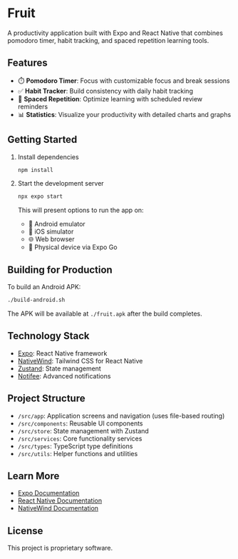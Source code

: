 # Fruit

A productivity application built with Expo and React Native that combines pomodoro timer, habit tracking, and spaced repetition learning tools.

## Features

- ⏱️ **Pomodoro Timer**: Focus with customizable focus and break sessions
- ✅ **Habit Tracker**: Build consistency with daily habit tracking
- 🔄 **Spaced Repetition**: Optimize learning with scheduled review reminders
- 📊 **Statistics**: Visualize your productivity with detailed charts and graphs

## Getting Started

1. Install dependencies

   ```bash
   npm install
   ```

2. Start the development server

   ```bash
   npx expo start
   ```

   This will present options to run the app on:
   - 📱 Android emulator
   - 📱 iOS simulator
   - 🌐 Web browser
   - 📲 Physical device via Expo Go

## Building for Production

To build an Android APK:

```bash
./build-android.sh
```

The APK will be available at `./fruit.apk` after the build completes.

## Technology Stack

- [Expo](https://expo.dev): React Native framework
- [NativeWind](https://nativewind.dev): Tailwind CSS for React Native
- [Zustand](https://github.com/pmndrs/zustand): State management
- [Notifee](https://notifee.app): Advanced notifications

## Project Structure

- `/src/app`: Application screens and navigation (uses file-based routing)
- `/src/components`: Reusable UI components
- `/src/store`: State management with Zustand
- `/src/services`: Core functionality services
- `/src/types`: TypeScript type definitions
- `/src/utils`: Helper functions and utilities

## Learn More

- [Expo Documentation](https://docs.expo.dev/)
- [React Native Documentation](https://reactnative.dev/docs/getting-started)
- [NativeWind Documentation](https://nativewind.dev/docs/getting-started)

## License

This project is proprietary software.
